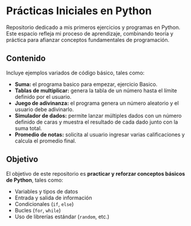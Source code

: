 # Prácticas Iniciales en Python

Repositorio dedicado a mis primeros ejercicios y programas en Python.  
Este espacio refleja mi proceso de aprendizaje, combinando teoría y práctica para afianzar conceptos fundamentales de programación.

## Contenido

Incluye ejemplos variados de código básico, tales como:

- **Suma:** el programa basico para empezar, ejercicio Basico.  
- **Tablas de multiplicar:** genera la tabla de un número hasta el límite definido por el usuario. 
- **Juego de adivinanza:** el programa genera un número aleatorio y el usuario debe adivinarlo.
- **Simulador de dados:** permite lanzar múltiples dados con un número definido de caras y muestra el resultado de cada dado junto con la suma total.
- **Promedio de notas:** solicita al usuario ingresar varias calificaciones y calcula el promedio final.

## Objetivo

El objetivo de este repositorio es **practicar y reforzar conceptos básicos de Python**, tales como:

- Variables y tipos de datos  
- Entrada y salida de información  
- Condicionales (`if`, `else`)  
- Bucles (`for`, `while`)  
- Uso de librerías estándar (`random`, etc.)